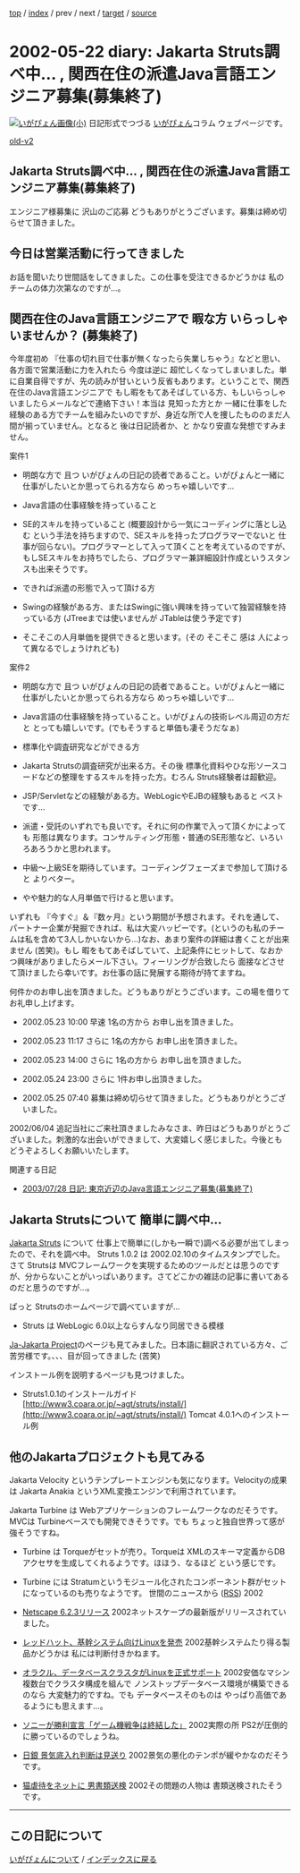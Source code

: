 [top](https://igapyon.github.io/diary/) 
 / [index](https://igapyon.github.io/diary/2002/index.html) 
 / prev 
 / next 
 / [target](https://igapyon.github.io/diary/2002/ig020522.html) 
 / [source](https://github.com/igapyon/diary/blob/gh-pages/2002/ig020522.html.src.md) 

2002-05-22 diary: Jakarta Struts調べ中… , 関西在住の派遣Java言語エンジニア募集(募集終了)
=====================================================================================================
[![いがぴょん画像(小)](https://igapyon.github.io/diary/images/iga200306s.jpg "いがぴょん")](https://igapyon.github.io/diary/memo/memoigapyon.html) 日記形式でつづる [いがぴょん](https://igapyon.github.io/diary/memo/memoigapyon.html)コラム ウェブページです。

[old-v2](ig020522-orig.html)

## Jakarta Struts調べ中… , 関西在住の派遣Java言語エンジニア募集(募集終了)

エンジニア様募集に 沢山のご応募 どうもありがとうございます。募集は締め切らせて頂きました。

## 今日は営業活動に行ってきました

お話を聞いたり世間話をしてきました。この仕事を受注できるかどうかは 私のチームの体力次第なのですが…。

## 関西在住のJava言語エンジニアで 暇な方 いらっしゃいませんか？ (募集終了)

今年度初め 『仕事の切れ目で仕事が無くなったら失業しちゃう』などと思い、各方面で営業活動に力を入れたら 今度は逆に 超忙しくなってしまいました。単に自業自得ですが、先の読みが甘いという反省もあります。ということで、関西在住のJava言語エンジニアで もし暇をもてあそばしている方、もしいらっしゃいましたらメールなどで連絡下さい！本当は 見知った方とか 一緒に仕事をした経験のある方でチームを組みたいのですが、身近な所で人を捜したもののまだ人間が揃っていません。となると 後は日記読者か、と かなり安直な発想ですみません。

案件1

* 明朗な方で 且つ いがぴょんの日記の読者であること。いがぴょんと一緒に仕事がしたいとか思ってられる方なら めっちゃ嬉しいです…
  
* Java言語の仕事経験を持っていること
  
* SE的スキルを持っていること (概要設計から一気にコーディングに落とし込む
  という手法を持ちますので、SEスキルを持ったプログラマーでないと 仕事が回らない)。プログラマーとして入って頂くことを考えているのですが、もしSEスキルをお持ちでしたら、プログラマー兼詳細設計作成というスタンスも出来そうです。
  
* できれば派遣の形態で入って頂ける方
  
* Swingの経験がある方、またはSwingに強い興味を持っていて独習経験を持っている方
  (JTreeまでは使いませんが JTableは使う予定です)
  
* そこそこの人月単価を提供できると思います。(その そこそこ 感は 人によって異なるでしょうけれども)

案件2

* 明朗な方で 且つ いがぴょんの日記の読者であること。いがぴょんと一緒に仕事がしたいとか思ってられる方なら
  めっちゃ嬉しいです…
  
* Java言語の仕事経験を持っていること。いがぴょんの技術レベル周辺の方だと
  とっても嬉しいです。(でもそうすると単価も凄そうだなぁ)
  
* 標準化や調査研究などができる方
  
* Jakarta Strutsの調査研究が出来る方。その後 標準化資料やひな形ソースコードなどの整理をするスキルを持った方。むろん
  Struts経験者は超歓迎。
  
* JSP/Servletなどの経験がある方。WebLogicやEJBの経験もあると ベストです…
  
* 派遣・受託のいずれでも良いです。それに何の作業で入って頂くかによっても
  形態は異なります。コンサルティング形態・普通のSE形態など、いろいろあろうかと思われます。
  
* 中級～上級SEを期待しています。コーディングフェーズまで参加して頂けると
  よりベター。
  
* やや魅力的な人月単価で行けると思います。

いずれも 『今すぐ』＆『数ヶ月』という期間が予想されます。それを通して、パートナー企業が発掘できれば、私は大変ハッピーです。(というのも私のチームは私を含めて3人しかいないから…)なお、あまり案件の詳細は書くことが出来ません (苦笑)。もし 暇をもてあそばしていて、上記条件にヒットして、なおかつ興味がありましたらメール下さい。フィーリングが合致したら 面接などさせて頂けましたら幸いです。お仕事の話に発展する期待が持てますね。

何件かのお申し出を頂きました。どうもありがとうございます。この場を借りてお礼申し上げます。

* 2002.05.23 10:00 早速 1名の方から お申し出を頂きました。
  
* 2002.05.23 11:17 さらに 1名の方から お申し出を頂きました。
  
* 2002.05.23 14:00 さらに 1名の方から お申し出を頂きました。
  
* 2002.05.24 23:00 さらに 1件お申し出頂きました。
  
* 2002.05.25 07:40 募集は締め切らせて頂きました。どうもありがとうございました。

2002/06/04 追記当社にご来社頂きましたみなさま、昨日はどうもありがとうございました。刺激的な出会いができまして、大変嬉しく感じました。今後とも どうぞよろしくお願いいたします。

関連する日記

* [2003/07/28 日記: 東京近辺のJava言語エンジニア募集(募集終了)](../2003/ig030728.html)

## Jakarta Strutsについて 簡単に調べ中…

[Jakarta Struts](http://jakarta.apache.org/struts/) について 仕事上で簡単に(しかも一瞬で)調べる必要が出てしまったので、それを調べ中。
Struts 1.0.2 は 2002.02.10のタイムスタンプでした。さて Strutsは MVCフレームワークを実現するためのツールだとは思うのですが、分からないことがいっぱいあります。さてどこかの雑誌の記事に書いてあるのだと思うのですが…。

ぱっと Strutsのホームページで調べていますが…

* Struts は WebLogic 6.0以上ならすんなり同居できる模様

[Ja-Jakarta Project](http://www.ingrid.org/jajakarta/)のページも見てみました。日本語に翻訳されている方々、ご苦労様です。、、、目が回ってきました
(苦笑)

インストール例を説明するページも見つけました。

* Struts1.0.1のインストールガイド 
  [http://www3.coara.or.jp/~agt/struts/install/](http://www3.coara.or.jp/~agt/struts/install/)
  Tomcat 4.0.1へのインストール例

## 他のJakartaプロジェクトも見てみる

Jakarta Velocity というテンプレートエンジンも気になります。Velocityの成果は
Jakarta Anakia というXML変換エンジンで利用されています。

Jakarta Turbine は Webアプリケーションのフレームワークなのだそうです。MVCは
Turbineベースでも開発できそうです。でも ちょっと独自世界って感が強そうですね。

* Turbine は Torqueがセットが売り。Torqueは XMLのスキーマ定義からDBアクセサを生成してくれるようです。ほほう、なるほど
  という感じです。
  
* Turbine には Stratumというモジュール化されたコンポーネント群がセットになっているのも売りなようです。
世間のニュースから ([RSS](ig020522-news.xml)) 2002
* [Netscape 6.2.3リリース](http://wp.netscape.com/ja/download/)  2002ネットスケープの最新版がリリースされていました。
* [レッドハット、基幹システム向けLinuxを発売](http://biztech.nikkeibp.co.jp/wcs/show/leaf?CID=onair/biztech/comp/186321)  2002基幹システムたり得る製品かどうかは 私には判断付きかねます。
* [オラクル、データベースクラスタがLinuxを正式サポート](http://biztech.nikkeibp.co.jp/wcs/show/leaf?CID=onair/biztech/comp/186199)  2002安価なマシン複数台でクラスタ構成を組んで ノンストップデータベース環境が構築できるのなら 大変魅力的ですね。でも データベースそのものは やっぱり高価であるようにも思えます…。
* [ソニーが勝利宣言「ゲーム機戦争は終結した」](http://www.zdnet.co.jp/news/0205/22/nebt_08.html)  2002実際の所 PS2が圧倒的に勝っているのでしょうね。
* [日銀 景気底入れ判断は見送り](http://www.nhk.or.jp/news/2002/05/22/grri84000000cdd6.html)  2002景気の悪化のテンポが緩やかなのだそうです。
* [猫虐待をネットに 男書類送検](http://www.nhk.or.jp/news/2002/05/22/grri84000000cd98.html)  2002その問題の人物は 書類送検されたそうです。


----------------------------------------------------------------------------------------------------

## この日記について
[いがぴょんについて](https://igapyon.github.io/diary/memo/memoigapyon.html) / [インデックスに戻る](https://igapyon.github.io/diary/idxall.html)
